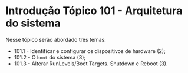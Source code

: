 # Introdução Tópico 101 - Arquitetura do sistema

Nesse tópico serão abordado três temas:

- 101.1 - Identificar e configurar os dispositivos de hardware (2);
- 101.2 -  O `boot` do sistema (3);
- 101.3 - Alterar RunLevels/Boot Targets. Shutdown e Reboot (3).